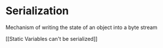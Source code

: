 # Serialization

Mechanism of writing the state of an object into a byte stream

[[Static Variables can't be serialized]]
